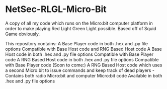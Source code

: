 # NetSec-RLGL-Micro-Bit
A copy of all my code which runs on the Micro:bit computer platform in order to make playing Red Light Green Light possible.
Based off of Squid Game obviously.

This repository contains:
A Base Player code in both .hex and .py file options
  Compatible with Base Host code and RNG Based Host code
A Base Host code in both .hex and .py file options
  Compatible with Base Player code
A RNG Based Host code in both .hex and .py file options
  Compatible with Base Player code
(Soon to come:)
A RNG Based Host code which uses a second Micro:bit to issue commands and keep track of dead players - Contains both radio Micro:bit and computer Micro:bit code
  Available in both .hex and .py file options
